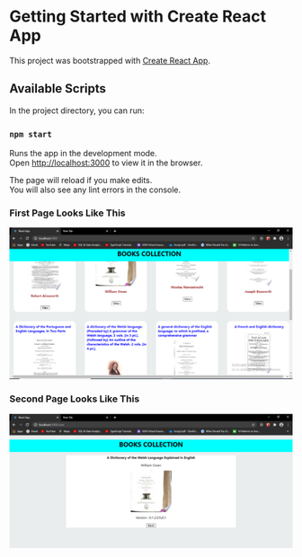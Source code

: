 # Getting Started with Create React App

This project was bootstrapped with [Create React App](https://github.com/facebook/create-react-app).

## Available Scripts

In the project directory, you can run:

### `npm start`

Runs the app in the development mode.\
Open [http://localhost:3000](http://localhost:3000) to view it in the browser.

The page will reload if you make edits.\
You will also see any lint errors in the console.

### First Page Looks Like This
<img src="https://github.com/Anuj-yadav1999/Note-Books/blob/main/public/images/expo-1.PNG" width="800" alt="" >

### Second Page Looks Like This
<img src="https://github.com/Anuj-yadav1999/Note-Books/blob/main/public/images/expo-2.PNG" width="800" alt="" >

